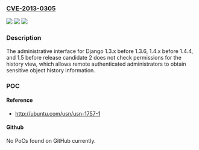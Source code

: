 ### [CVE-2013-0305](https://cve.mitre.org/cgi-bin/cvename.cgi?name=CVE-2013-0305)
![](https://img.shields.io/static/v1?label=Product&message=n%2Fa&color=blue)
![](https://img.shields.io/static/v1?label=Version&message=%3D%20n%2Fa%20&color=brighgreen)
![](https://img.shields.io/static/v1?label=Vulnerability&message=n%2Fa&color=brighgreen)

### Description

The administrative interface for Django 1.3.x before 1.3.6, 1.4.x before 1.4.4, and 1.5 before release candidate 2 does not check permissions for the history view, which allows remote authenticated administrators to obtain sensitive object history information.

### POC

#### Reference
- http://ubuntu.com/usn/usn-1757-1

#### Github
No PoCs found on GitHub currently.


